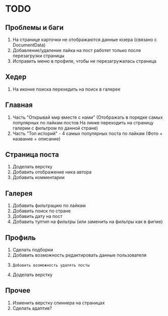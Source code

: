 # TODO

## Проблемы и баги
1. На странице карточки не отображаются данные юзера (связано с DocumentData)
2. Добавление/удаление лайка на пост работет только после перезагрузки страницы
3. Исправить меню в профиле, чтобы не перезагружалась страница

## Хедер
1. На иконке поиска перехедить на поиск в галерее

## Главная
1. Часть "Открывай мир вместе с нами" (Отображать в порядке самых популярных по лайкам постов
На линке переходить на страницу галерии с фильтром по данной стране)
2. Часть "Топ историй" - 4 самых популярных поста по лайкам (Фото + название + описание)

## Страница поста
1. Доделать верстку
2. Добавить отображение ника автора
3. Добавить комментарии

## Галерея
1. Добавить фильтрацию по лайкам
2. Добавить поиск по стране 
3. Добавить дату на пост
4. Добавить тултип на фильтры (или заменить на фильтры как в фигме)

## Профиль
1. Cделать подборки
2. Добавить возможность редактировать данные пользователя
3.     Добавить возможность удалять посты 
4. Доделать верстку

## Прочее
1. Изменить верстку спиннера на страницах
2. Сделать адаптив?




